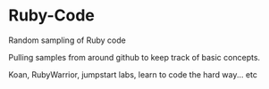 Ruby-Code
=========

Random sampling of Ruby code

Pulling samples from around github to keep track of basic concepts.

Koan, RubyWarrior, jumpstart labs, learn to code the hard way... etc
